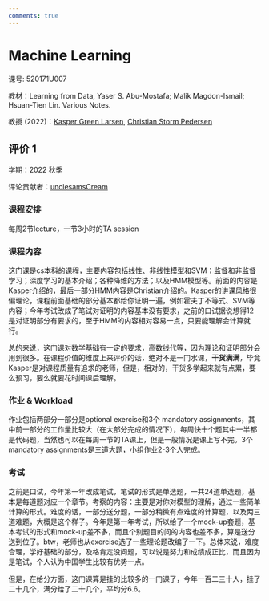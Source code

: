 ```yaml
---
comments: true
---
```


# Machine Learning

课号: 520171U007

教材：Learning from Data, Yaser S. Abu-Mostafa; Malik Magdon-Ismail; Hsuan-Tien Lin. Various Notes.

教授 (2022)：[Kasper Green Larsen](http://au.dk/en/larsen@cs.au.dk), [Christian Storm Pedersen](https://au.dk/en/cstorm@birc.au.dk)

## 评价 1

学期：2022 秋季

评论贡献者：[unclesamsCream](https://github.com/unclesamsCream)

### 课程安排

每周2节lecture，一节3小时的TA session

### 课程内容

这门课是cs本科的课程，主要内容包括线性、非线性模型和SVM；监督和非监督学习；深度学习的基本介绍；各种降维的方法；以及HMM模型等。前面的内容是Kasper介绍的，最后一部分HMM内容是Christian介绍的。Kasper的讲课风格很偏理论，课程前面基础的部分基本都给你证明一遍，例如霍夫丁不等式、SVM等内容；今年考试改成了笔试对证明的内容基本没有要求，之前的口试据说想得12是对证明部分有要求的，至于HMM的内容相对容易一点，只要能理解会计算就行。

总的来说，这门课对数学基础有一定的要求，高数线代等，因为理论和证明部分会用到很多。在课程价值的维度上来评价的话，绝对不是一门水课，**干货满满**，毕竟Kasper是对课程质量有追求的老师，但是，相对的，干货多学起来就有点累，要么预习，要么就要花时间课后理解。

### 作业 & Workload

作业包括两部分一部分是optional exercise和3个 mandatory assignments，其中前一部分的工作量比较大（在大部分完成的情况下），每周快十个题其中一半都是代码题，当然也可以在每周一节的TA课上，但是一般情况是课上写不完。3个mandatory assignments是三道大题，小组作业2-3个人完成。

### 考试

之前是口试，今年第一年改成笔试，笔试的形式是单选题，一共24道单选题，基本是每道题对应一个章节。考察的内容：主要是对你对模型的理解，通过一些简单计算的形式。难度的话，一部分送分题，一部分稍微有点难度的计算题，以及两三道难题，大概是这个样子。今年是第一年考试，所以给了一个mock-up套题，基本考试的形式和mock-up差不多，而且个别题目的问的内容也差不多，算是送分送到位了。btw，老师也从exercise选了一些理论题改编了一下。总体来说，难度合理，学好基础的部分，及格肯定没问题，可以说是努力和成绩成正比，而且因为是笔试，个人认为中国学生比较有优势一点。

但是，在给分方面，这门课算是挂的比较多的一门课了，今年一百二三十人，挂了二十几个，满分给了二十几个，平均分6.6。



